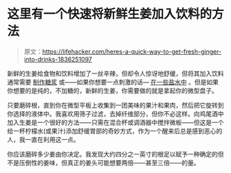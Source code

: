 # 这里有一个快速将新鲜生姜加入饮料的方法

> 原文：<https://lifehacker.com/heres-a-quick-way-to-get-fresh-ginger-into-drinks-1836251097>

新鲜的生姜给食物和饮料增加了一丝辛辣，但却令人惊讶地舒缓，但将其加入饮料通常需要 [制作糖浆](https://lifehacker.com/the-best-ginger-syrup-requires-no-heating-1828363912) 或——如果你想要一点刺激的话— [在一些盐水中](https://skillet.lifehacker.com/liven-up-your-lemonade-with-sushi-ginger-brine-1836017448) 。但是如果你想要的是纯的，不加糖的，新鲜的生姜，你需要做的就是拿起你的微型盘子。



只要磨碎根，直到你在微型平板上收集到一团美味的果汁和果肉，然后把它旋转到你选择的液体中。我喜欢用筛子过滤，去掉纤维部分，但你不必这样。向鸡尾酒中加入生姜是一个很好的方法——只需在混合杯或调酒器中搅拌微板——但这是一个给一杯柠檬水(或果汁)添加舒缓胃部的奇妙方式，作为一个醒来后总是感到恶心的人，我一直在利用这一点。

你应该磨碎多少姜由你决定。我发现大约四分之一英寸的根足以赋予一种确定的但不是压倒性的姜味，但真正的姜头可能想要两倍——甚至三倍——的量。